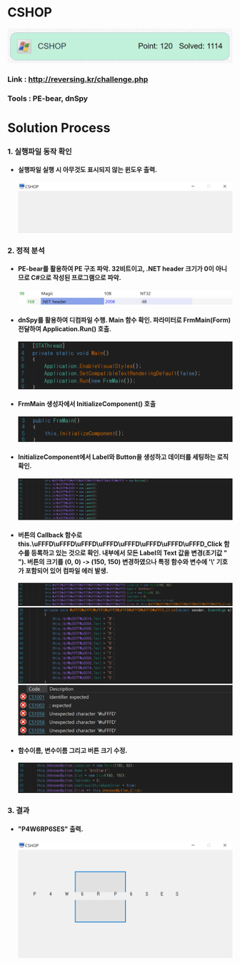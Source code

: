 # **CSHOP**

![01](Image/01.PNG?raw=true)
### Link : http://reversing.kr/challenge.php
### Tools : PE-bear, dnSpy

# **Solution Process**
### 1. 실행파일 동작 확인
  - #### 실행파일 실행 시 아무것도 표시되지 않는 윈도우 출력.
    ![02](Image/02.PNG?raw=true)

### 2. 정적 분석
  - #### PE-bear를 활용하여 PE 구조 파악. 32비트이고, .NET header 크기가 0이 아니므로 C#으로 작성된 프로그램으로 파악.
    ![03](Image/03.PNG?raw=true)
    ![04](Image/04.PNG?raw=true)

  - #### dnSpy를 활용하여 디컴파일 수행. Main 함수 확인. 파라미터로 FrmMain(Form) 전달하여 Application.Run() 호출.
    ![05](Image/05.PNG?raw=true)

  - #### FrmMain 생성자에서 InitializeComponent() 호출
    ![06](Image/06.PNG?raw=true)

  - #### InitializeComponent에서 Label와 Button을 생성하고 데이터를 세팅하는 로직 확인. 
    ![07](Image/07.PNG?raw=true)

  - #### 버튼의 Callback 함수로 this.\uFFFD\uFFFD\uFFFD\uFFFD\uFFFD\uFFFD\uFFFD\uFFFD_Click 함수를 등록하고 있는 것으로 확인. 내부에서 모든 Label의 Text 값을 변경(초기값 " "). 버튼의 크기를 (0, 0) -> (150, 150) 변경하였으나 특정 함수와 변수에 '\\' 기호가 포함되어 있어 컴파일 에러 발생.
    ![08](Image/08.PNG?raw=true)
    ![09](Image/09.PNG?raw=true)
    ![10](Image/10.PNG?raw=true)

  - #### 함수이름, 변수이름 그리고 버튼 크기 수정.
    ![11](Image/11.PNG?raw=true)

### 3. 결과
  - #### "P4W6RP6SES" 출력.
    ![12](Image/12.PNG?raw=true)
